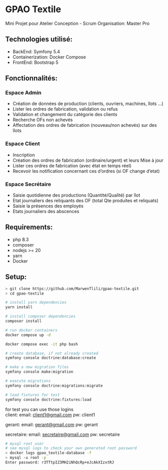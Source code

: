# GPAO Textile

Mini Projet pour Atelier Conception - Scrum Organisation: Master Pro

## Technologies utilisé:
- BackEnd: Symfony 5.4
- Containerization: Docker Compose
- FrontEnd: Bootstrap 5

## Fonctionnalités:
### Espace Admin
- Création de données de production (clients, ouvriers, machines, îlots ...)
- Lister les ordres de fabrication, validation ou refus
- Validation et changement du catégorie des clients
- Recherche OFs non achevés
- Affectation des ordres de fabrication (nouveau/non achevés) sur des îlots
### Espace Client
- Inscription
- Création des ordres de fabrication (ordinaire/urgent) et leurs Mise à jour
- Lister ces ordres de fabrication (avec état en temps réel)
- Recevoir les notification concernant ces d’ordres (si OF change d’etat)
### Espace Secrétaire
- Saisie quotidienne des productions (Quantité/Qualité) par îlot
- Etat journaliers des reliquants des OF (total Qte produites et reliquats)
- Saisie la présences des employés
- Etats journaliers des abscences
## Requirements:

- php 8.3 
- composer 
- nodejs >= 20
- yarn
- Docker

## Setup:
```bash
> git clone https://github.com/MarwenTlili/gpao-textile.git
> cd gpao-textile
```

```bash
# install yarn dependencies
yarn install

# install composer dependencies
composer install

# run docker containers
docker compose up -d

docker compose exec -it php bash

# create database, if not already created
symfony console doctrine:database:create

# make a new migration files
symfony console make:migration

# execute migrations
symfony console doctrine:migrations:migrate

# load fixtures for test
symfony console doctrine:fixtures:load
```

for test you can use those logins  
client:
email: client1@gmail.com pw: client1

gerant:
email: gerant@gmail.com pw: gerant

secretaire:
email: secretaire@gmail.com pw: secretaire

```bash
# mysql root user 
# see mysql logs to check your own generated root password
> docker logs gpao_textile-database -f
> mysql -u root -p 
Enter password: r3TTtpIZ3MH2iNhQcRp+eJcAkXIzxtRJ
```
